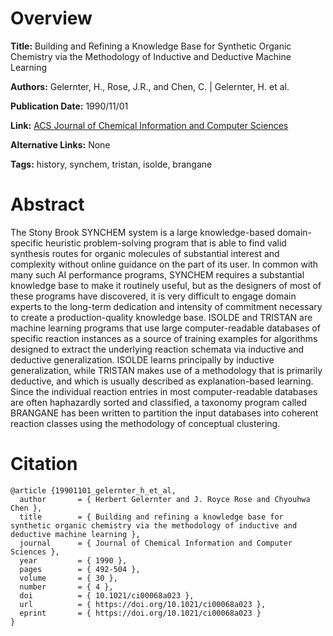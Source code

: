 # Overview
**Title:**
Building and Refining a Knowledge Base for Synthetic Organic Chemistry via the Methodology of Inductive and Deductive Machine Learning

**Authors:**
Gelernter, H., Rose, J.R., and Chen, C. |
Gelernter, H. et al.

**Publication Date:**
1990/11/01

**Link:**
[ACS Journal of Chemical Information and Computer Sciences](https://pubs.acs.org/doi/10.1021/ci00068a023)

**Alternative Links:**
None

**Tags:**
history, synchem, tristan, isolde, brangane


# Abstract
The Stony Brook SYNCHEM system is a large knowledge-based domain-specific heuristic problem-solving program that is able to find valid synthesis routes for organic molecules of substantial interest and complexity without online guidance on the part of its user.
In common with many such AI performance programs, SYNCHEM requires a substantial knowledge base to make it routinely useful, but as the designers of most of these programs have discovered, it is very difficult to engage domain experts to the long-term dedication and intensity of commitment necessary to create a production-quality knowledge base.
ISOLDE and TRISTAN are machine learning programs that use large computer-readable databases of specific reaction instances as a source of training examples for algorithms designed to extract the underlying reaction schemata via inductive and deductive generalization.
ISOLDE learns principally by inductive generalization, while TRISTAN makes use of a methodology that is primarily deductive, and which is usually described as explanation-based learning.
Since the individual reaction entries in most computer-readable databases are often haphazardly sorted and classified, a taxonomy program called BRANGANE has been written to partition the input databases into coherent reaction classes using the methodology of conceptual clustering.


# Citation
```
@article {19901101_gelernter_h_et_al,
  author       = { Herbert Gelernter and J. Royce Rose and Chyouhwa Chen },
  title        = { Building and refining a knowledge base for synthetic organic chemistry via the methodology of inductive and deductive machine learning },
  journal      = { Journal of Chemical Information and Computer Sciences },
  year         = { 1990 },
  pages        = { 492-504 },
  volume       = { 30 },
  number       = { 4 },
  doi          = { 10.1021/ci00068a023 },
  url          = { https://doi.org/10.1021/ci00068a023 },
  eprint       = { https://doi.org/10.1021/ci00068a023 }
}
```

